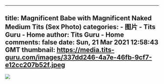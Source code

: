 
---
title: Magnificent Babe with Magnificent Naked Medium Tits (Sex Photo)
categories: 
    - 图片
    - Tits Guru - Home
author: Tits Guru - Home
comments: false
date: Sun, 21 Mar 2021 12:58:43 GMT
thumbnail: https://media.tits-guru.com/images/337dd246-4a7e-46fb-9cf7-e12cc207b52f.jpeg
---

<div>   
<img src="https://media.tits-guru.com/images/337dd246-4a7e-46fb-9cf7-e12cc207b52f.jpeg" referrerpolicy="no-referrer">  
</div>
            